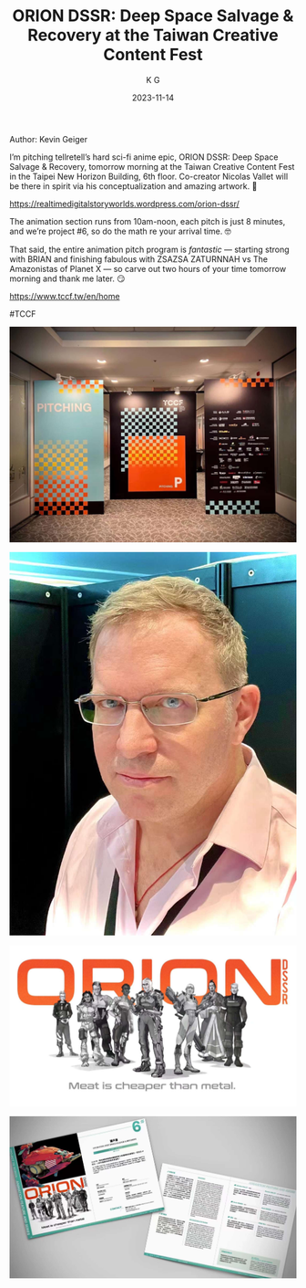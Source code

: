 ﻿---
layout: post
read_time: true
show_date: true
title: "ORION DSSR: Deep Space Salvage & Recovery at the Taiwan Creative Content Fest"
date: 2023-11-14
img: posts/20231114/3p1.jpg
tags: [News]
category: News
author: K G
description: "ORION DSSR: Deep Space Salvage & Recovery at the Taiwan Creative Content Fest"
---
Author: Kevin Geiger 

I’m pitching tellretell’s hard sci-fi anime epic, ORION DSSR: Deep Space Salvage & Recovery, tomorrow morning at the Taiwan Creative Content Fest in the Taipei New Horizon Building, 6th floor. Co-creator Nicolas Vallet will be there in spirit via his conceptualization and amazing artwork. 🙌 

https://realtimedigitalstoryworlds.wordpress.com/orion-dssr/ 

The animation section runs from 10am-noon, each pitch is just 8 minutes, and we’re project #6, so do the math re your arrival time. 🤓 

That said, the entire animation pitch program is *fantastic* — starting strong with BRIAN and finishing fabulous with ZSAZSA ZATURNNAH vs The Amazonistas of Planet X — so carve out two hours of your time tomorrow morning and thank me later. 😏 

https://www.tccf.tw/en/home 

#TCCF

![img](./assets/img/posts/20231114/3p1.jpg)

![img](./assets/img/posts/20231114/3p2.jpg)

![img](./assets/img/posts/20231114/3p4.jpg)

![img](./assets/img/posts/20231114/3p3.jpg)